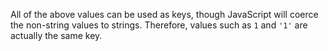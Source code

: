 All of the above values can be used as keys, though JavaScript will coerce the non-string values to strings. Therefore, values such as `1` and `'1'` are actually the same key.